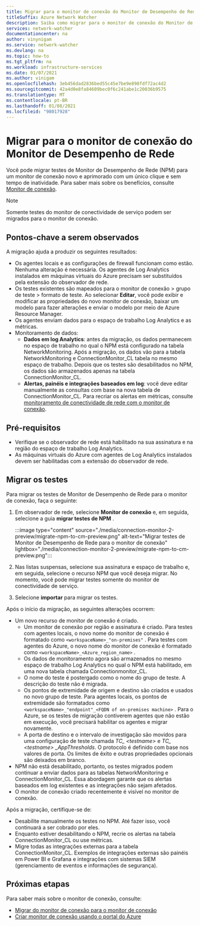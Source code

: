 ```yaml
---
title: Migrar para o monitor de conexão do Monitor de Desempenho de Rede
titleSuffix: Azure Network Watcher
description: Saiba como migrar para o monitor de conexão do Monitor de Desempenho de Rede.
services: network-watcher
documentationcenter: na
author: vinynigam
ms.service: network-watcher
ms.devlang: na
ms.topic: how-to
ms.tgt_pltfrm: na
ms.workload: infrastructure-services
ms.date: 01/07/2021
ms.author: vinigam
ms.openlocfilehash: 3eb456dad2836bed55c45e7be9e898fdf72ac4d2
ms.sourcegitcommit: 42a4d0e8fa84609bec0f6c241abe1c20036b9575
ms.translationtype: MT
ms.contentlocale: pt-BR
ms.lasthandoff: 01/08/2021
ms.locfileid: "98017928"
---
```

# <a name="migrate-to-connection-monitor-from-network-performance-monitor"></a>Migrar para o monitor de conexão do Monitor de Desempenho de Rede

Você pode migrar testes de Monitor de Desempenho de Rede (NPM) para um monitor de conexão novo e aprimorado com um único clique e sem tempo de inatividade. Para saber mais sobre os benefícios, consulte [Monitor de conexão](./connection-monitor-overview.md).


>[!NOTE]
> Somente testes do monitor de conectividade de serviço podem ser migrados para o monitor de conexão.
>

## <a name="key-points-to-note"></a>Pontos-chave a serem observados

A migração ajuda a produzir os seguintes resultados:

* Os agentes locais e as configurações de firewall funcionam como estão. Nenhuma alteração é necessária. Os agentes de Log Analytics instalados em máquinas virtuais do Azure precisam ser substituídos pela extensão do observador de rede.
* Os testes existentes são mapeados para o monitor de conexão > grupo de teste > formato de teste. Ao selecionar **Editar**, você pode exibir e modificar as propriedades do novo monitor de conexão, baixar um modelo para fazer alterações e enviar o modelo por meio de Azure Resource Manager.
* Os agentes enviam dados para o espaço de trabalho Log Analytics e as métricas.
* Monitoramento de dados:
   * **Dados em log Analytics**: antes da migração, os dados permanecem no espaço de trabalho no qual o NPM está configurado na tabela NetworkMonitoring. Após a migração, os dados vão para a tabela NetworkMonitoring e ConnectionMonitor_CL tabela no mesmo espaço de trabalho. Depois que os testes são desabilitados no NPM, os dados são armazenados apenas na tabela ConnectionMonitor_CL.
   * **Alertas, painéis e integrações baseados em log**: você deve editar manualmente as consultas com base na nova tabela de ConnectionMonitor_CL. Para recriar os alertas em métricas, consulte [monitoramento de conectividade de rede com o monitor de conexão](./connection-monitor-overview.md#metrics-in-azure-monitor).
    
## <a name="prerequisites"></a>Pré-requisitos

* Verifique se o observador de rede está habilitado na sua assinatura e na região do espaço de trabalho Log Analytics.
* As máquinas virtuais do Azure com agentes de Log Analytics instalados devem ser habilitadas com a extensão do observador de rede.

## <a name="migrate-the-tests"></a>Migrar os testes

Para migrar os testes de Monitor de Desempenho de Rede para o monitor de conexão, faça o seguinte:

1. Em observador de rede, selecione **Monitor de conexão** e, em seguida, selecione a guia **migrar testes de NPM** . 

    :::image type="content" source="./media/connection-monitor-2-preview/migrate-npm-to-cm-preview.png" alt-text="Migrar testes de Monitor de Desempenho de Rede para o monitor de conexão" lightbox="./media/connection-monitor-2-preview/migrate-npm-to-cm-preview.png":::
    
1. Nas listas suspensas, selecione sua assinatura e espaço de trabalho e, em seguida, selecione o recurso NPM que você deseja migrar. No momento, você pode migrar testes somente do monitor de conectividade de serviço.  
1. Selecione **importar** para migrar os testes.

Após o início da migração, as seguintes alterações ocorrem: 
* Um novo recurso de monitor de conexão é criado.
   * Um monitor de conexão por região e assinatura é criado. Para testes com agentes locais, o novo nome do monitor de conexão é formatado como `<workspaceName>_"on-premises"` . Para testes com agentes do Azure, o novo nome do monitor de conexão é formatado como `<workspaceName>_<Azure_region_name>` .
   * Os dados de monitoramento agora são armazenados no mesmo espaço de trabalho Log Analytics no qual o NPM está habilitado, em uma nova tabela chamada Connectionmonitor_CL. 
   * O nome do teste é postergado como o nome do grupo de teste. A descrição do teste não é migrada.
   * Os pontos de extremidade de origem e destino são criados e usados no novo grupo de teste. Para agentes locais, os pontos de extremidade são formatados como `<workspaceName>_"endpoint"_<FQDN of on-premises machine>` . Para o Azure, se os testes de migração contiverem agentes que não estão em execução, você precisará habilitar os agentes e migrar novamente.
   * A porta de destino e o intervalo de investigação são movidos para uma configuração de teste chamada *TC_ \<testname>* e *TC_ \<testname> _AppThresholds*. O protocolo é definido com base nos valores de porta. Os limites de êxito e outras propriedades opcionais são deixados em branco.
* NPM não está desabilitado, portanto, os testes migrados podem continuar a enviar dados para as tabelas NetworkMonitoring e ConnectionMonitor_CL. Essa abordagem garante que os alertas baseados em log existentes e as integrações não sejam afetados.
* O monitor de conexão criado recentemente é visível no monitor de conexão.

Após a migração, certifique-se de:
* Desabilite manualmente os testes no NPM. Até fazer isso, você continuará a ser cobrado por eles. 
* Enquanto estiver desabilitando o NPM, recrie os alertas na tabela ConnectionMonitor_CL ou use métricas. 
* Migre todas as integrações externas para a tabela ConnectionMonitor_CL. Exemplos de integrações externas são painéis em Power BI e Grafana e integrações com sistemas SIEM (gerenciamento de eventos e informações de segurança).


## <a name="next-steps"></a>Próximas etapas

Para saber mais sobre o monitor de conexão, consulte:
* [Migrar do monitor de conexão para o monitor de conexão](./migrate-to-connection-monitor-from-connection-monitor-classic.md)
* [Criar monitor de conexão usando o portal do Azure](./connection-monitor-create-using-portal.md)